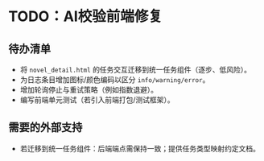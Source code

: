 # TODO：AI校验前端修复

## 待办清单
- 将 `novel_detail.html` 的任务交互迁移到统一任务组件（逐步、低风险）。
- 为日志条目增加图标/颜色编码以区分 `info/warning/error`。
- 增加轮询停止与重试策略（例如指数退避）。
- 编写前端单元测试（若引入前端打包/测试框架）。

## 需要的外部支持
- 若迁移到统一任务组件：后端端点需保持一致；提供任务类型映射约定文档。